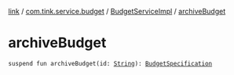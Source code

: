 [link](../../index.md) / [com.tink.service.budget](../index.md) / [BudgetServiceImpl](index.md) / [archiveBudget](./archive-budget.md)

# archiveBudget

`suspend fun archiveBudget(id: `[`String`](https://kotlinlang.org/api/latest/jvm/stdlib/kotlin/-string/index.html)`): `[`BudgetSpecification`](../../com.tink.model.budget/-budget-specification.md)